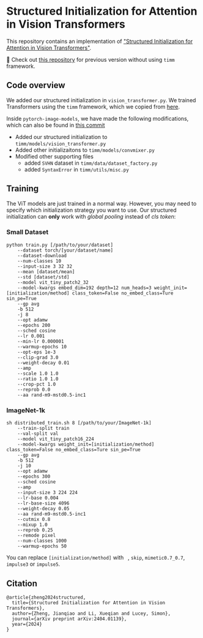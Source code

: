 # Structured Initialization for Attention in Vision Transformers

This repository contains an implementation of ["Structured Initialization for Attention in Vision Transformers"](https://arxiv.org/abs/2404.01139).

🔎 Check out [this repository](https://github.com/osiriszjq/impulse_init) for previous version without using `timm` framework.

## Code overview

We added our structured initialization in `vision_transformer.py`. We trained Transformers using the `timm` framework, which we copied from [here](http://github.com/rwightman/pytorch-image-models).


Inside `pytorch-image-models`, we have made the following modifications, which can also be found in [this commit](https://github.com/osiriszjq/structured_init/commit/9c2d0e0d10ce491e720533e24a56aa2063e40211)

- Added our structured initialization to `timm/models/vision_transformer.py`
- Added other initializaitons to `timm/models/convmixer.py`
- Modified other supporting files
  - added `SVHN` dataset in `timm/data/dataset_factory.py`
  - added `SyntaxError` in `timm/utils/misc.py`


## Training
The ViT models are just trained in a normal way. However, you may need to specify which initialization strategy you want to use. Our structured initialization can **only** work with *global pooling* instead of *cls token*:

### Small Dataset

```
python train.py [/path/to/your/dataset]
    --dataset torch/[your/dataset/name]
    --dataset-download 
    --num-classes 10 
    --input-size 3 32 32 
    --mean [dataset/mean]
    --std [dataset/std]
    --model vit_tiny_patch2_32 
    --model-kwargs embed_dim=192 depth=12 num_heads=3 weight_init=[initialization/method] class_token=False no_embed_class=Ture sin_pe=True
    --gp avg 
    -b 512 
    -j 8 
    --opt adamw 
    --epochs 200 
    --sched cosine 
    --lr 0.001 
    --min-lr 0.000001 
    --warmup-epochs 10 
    --opt-eps 1e-3 
    --clip-grad 3.0 
    --weight-decay 0.01 
    --amp 
    --scale 1.0 1.0 
    --ratio 1.0 1.0 
    --crop-pct 1.0 
    --reprob 0.0 
    --aa rand-m9-mstd0.5-inc1
```

### ImageNet-1k

```
sh distributed_train.sh 8 [/path/to/your/ImageNet-1k]
    --train-split train 
    --val-split val
    --model vit_tiny_patch16_224
    --model-kwargs weight_init=[initialization/method] class_token=False no_embed_class=Ture sin_pe=True
    --gp avg 
    -b 512
    -j 10 
    --opt adamw 
    --epochs 300 
    --sched cosine
    --amp 
    --input-size 3 224 224
    --lr-base 0.004
    --lr-base-size 4096
    --weight-decay 0.05
    --aa rand-m9-mstd0.5-inc1
    --cutmix 0.8
    --mixup 1.0 
    --reprob 0.25 
    --remode pixel 
    --num-classes 1000 
    --warmup-epochs 50
```

You can replace `[initialization/method]` with ` `, `skip`, `mimetic0.7_0.7`, `impulse3` or `impulse5`.

## Citation
```
@article{zheng2024structured,
  title={Structured Initialization for Attention in Vision Transformers},
  author={Zheng, Jianqiao and Li, Xueqian and Lucey, Simon},
  journal={arXiv preprint arXiv:2404.01139},
  year={2024}
}
```